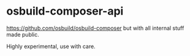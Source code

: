 # osbuild-composer-api

https://github.com/osbuild/osbuild-composer but with all internal stuff made
public.

Highly experimental, use with care.

